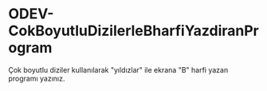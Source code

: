 # ODEV-CokBoyutluDizilerleBharfiYazdiranProgram
Çok boyutlu diziler kullanılarak "yıldızlar" ile ekrana "B" harfi yazan programı yazınız.

